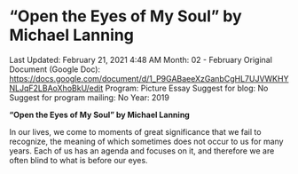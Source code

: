 # “Open the Eyes of My Soul” by Michael Lanning

Last Updated: February 21, 2021 4:48 AM
Month: 02 - February
Original Document (Google Doc): https://docs.google.com/document/d/1_P9GABaeeXzGanbCgHL7UJVWKHYNLJqF2LBAoXhoBkU/edit
Program: Picture Essay
Suggest for blog: No
Suggest for program mailing: No
Year: 2019

**“Open the Eyes of My Soul” by Michael Lanning**

In our lives, we come to moments of great significance that we fail to recognize, the meaning of which sometimes does not occur to us for many years. Each of us has an agenda and focuses on it, and therefore we are often blind to what is before our eyes.